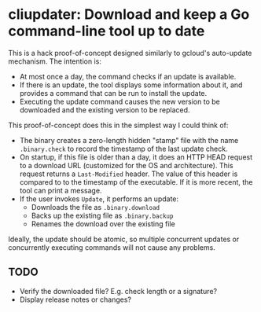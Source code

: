 # cliupdater: Download and keep a Go command-line tool up to date

This is a hack proof-of-concept designed similarly to gcloud's auto-update mechanism. The intention is:

* At most once a day, the command checks if an update is available.
* If there is an update, the tool displays some information about it, and provides a command that can be run to install the update.
* Executing the update command causes the new version to be downloaded and the existing version to be replaced.

This proof-of-concept does this in the simplest way I could think of:

* The binary creates a zero-length hidden "stamp" file with the name `.binary.check` to record the timestamp of the last update check.
* On startup, if this file is older than a day, it does an HTTP HEAD request to a download URL (customized for the OS and architecture). This request returns a `Last-Modified` header. The value of this header is compared to to the timestamp of the executable. If it is more recent, the tool can print a message.
* If the user invokes `Update`, it performs an update:
  - Downloads the file as `.binary.download`
  - Backs up the existing file as `.binary.backup`
  - Renames the download over the existing file

Ideally, the update should be atomic, so multiple concurrent updates or concurrently executing commands will not cause any problems.


## TODO

* Verify the downloaded file? E.g. check length or a signature?
* Display release notes or changes?
